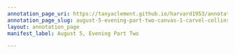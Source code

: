 ```yaml
---
annotation_page_uri: https://tanyaclement.github.io/harvard1953/annotations/august-5-evening-part-two-canvas-1-carvel-collins.json
annotation_page_slug: august-5-evening-part-two-canvas-1-carvel-collins
layout: annotation_page
manifest_label: August 5, Evening Part Two

---
```

